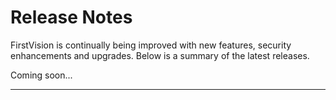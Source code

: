 # Release Notes

FirstVision is continually being improved with new features, security enhancements and upgrades. Below is a summary of the latest releases.

Coming soon...

---
